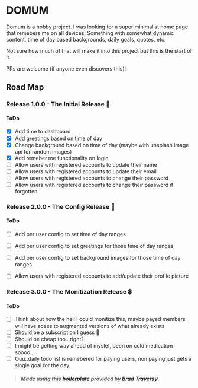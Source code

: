 # DOMUM
Domum is a hobby project. I was looking for a super minimalist home page that remebers me on all devices. Something with somewhat dynamic content, time of day based backgrounds, daily goals, quotes, etc.

Not sure how much of that will make it into this project but this is the start of it.

PRs are welcome (if anyone even discovers this)!

## Road Map

### Release 1.0.0 - The Initial Release 🚀
#### ToDo
- [x] Add time to dashboard
- [x] Add greetings based on time of day
- [x] Change background based on time of day (maybe with unsplash image api for random images)
- [x] Add remeber me functionality on login
- [ ] Allow users with registered accounts to update their name
- [ ] Allow users with registered accounts to update their email
- [ ] Allow users with registered accounts to change their password
- [ ] Allow users with registered accounts to change their password if forgotten

### Release 2.0.0 - The Config Release 🔧
#### ToDo
- [ ] Add per user config to set time of day ranges
- [ ] Add per user config to set greetings for those time of day ranges
- [ ] Add per user config to set background images for those time of day ranges
- [ ] Allow users with registered accounts to add/update their profile picture


### Release 3.0.0 - The Monitization Release 💲
#### ToDo
- [ ] Think about how the hell I could monitize this, maybe payed members will have acees to augmented versions of what already exists
- [ ] Should be a subscription I guess 🤷‍
- [ ] Should be cheap too...right?
- [ ] I might be getting way ahead of myslef, been on cold medication soooo...
- [ ] Ouu..daily todo list is remebered for paying users, non paying just gets a single goal for the day

> ##### Made using this [boilerplate](https://github.com/bradtraversy/node_passport_login) provided by [Brad Traversy](https://github.com/bradtraversy).
